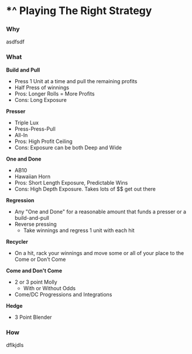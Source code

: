 # \*^ Playing The Right Strategy

### Why

asdfsdf

### What



**Build and Pull**

* Press 1 Unit at a time and pull the remaining profits
* Half Press of winnings
* Pros: Longer Rolls = More Profits
* Cons: Long Exposure

**Presser**

* Triple Lux
* Press-Press-Pull 
* All-In
* Pros: High Profit Ceiling
* Cons: Exposure can be both Deep and Wide

**One and Done**

* AB10
* Hawaiian Horn
* Pros: Short Length Exposure, Predictable Wins
* Cons: High Depth Exposure. Takes lots of $$ get out there

**Regression**

* Any "One and Done" for a reasonable amount that funds a presser or a build-and-pull
* Reverse pressing
  * Take winnings and regress 1 unit with each hit

**Recycler**

* On a hit, rack your winnings and move some or all of your place to the Come or Don't Come

**Come and Don't Come**

* 2 or 3 point Molly
  * With or Without Odds
* Come/DC Progressions and Integrations

**Hedge**

* 3 Point Blender

### How

dflkjdls

